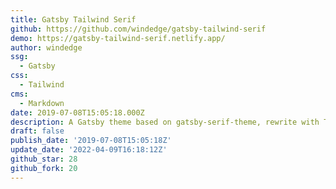 ```yaml
---
title: Gatsby Tailwind Serif
github: https://github.com/windedge/gatsby-tailwind-serif
demo: https://gatsby-tailwind-serif.netlify.app/
author: windedge
ssg:
  - Gatsby
css:
  - Tailwind
cms:
  - Markdown
date: 2019-07-08T15:05:18.000Z
description: A Gatsby theme based on gatsby-serif-theme, rewrite with Tailwind CSS.
draft: false
publish_date: '2019-07-08T15:05:18Z'
update_date: '2022-04-09T16:18:12Z'
github_star: 28
github_fork: 20
---
```

